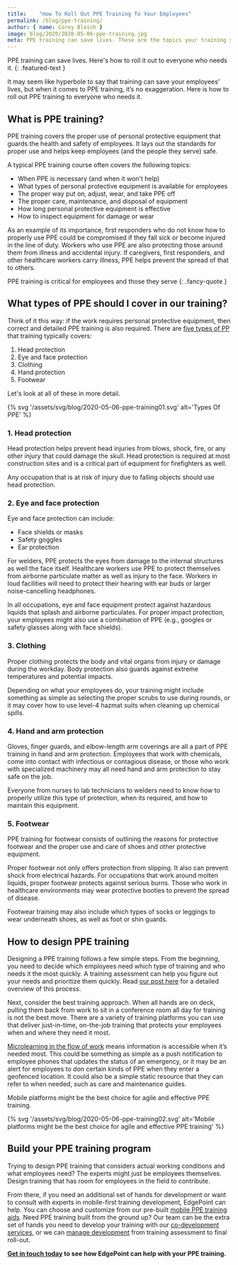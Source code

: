 ```yaml
---
title:    "How To Roll Out PPE Training To Your Employees"
permalink: /blog/ppe-training/
author: { name: Corey Bleich }
image: blog/2020/2020-05-06-ppe-training.jpg
meta: PPE training can save lives. These are the topics your training should cover and your guide on how to roll it out to employees who needs it.
---
```


PPE training can save lives. Here's how to roll it out to everyone who needs it. 
{: .featured-text }

It may seem like hyperbole to say that training can save your employees’ lives, but when it comes to PPE training, it’s no exaggeration. Here is how to roll out PPE training to everyone who needs it.

## What is PPE training? 

PPE training covers the proper use of personal protective equipment that guards the health and safety of employees. It lays out the standards for proper use and helps keep employees (and the people they serve) safe.

A typical PPE training course often covers the following topics:

* When PPE is necessary (and when it won't help)
* What types of personal protective equipment is available for employees
* The proper way put on, adjust, wear, and take PPE off
* The proper care, maintenance, and disposal of equipment
* How long personal protective equipment is effective
* How to inspect equipment for damage or wear 

As an example of its importance, first responders who do not know how to properly use PPE could be compromised if they fall sick or become injured in the line of duty. Workers who use PPE are also protecting those around them from illness and accidental injury. If caregivers, first responders, and other healthcare workers carry illness, PPE helps prevent the spread of that to others. 

PPE training is critical for employees and those they serve
{: .fancy-quote }

## What types of PPE should I cover in our training? 

Think of it this way: if the work requires personal protective equipment, then correct and detailed PPE training is also required. There are [five types of PP](https://www.osha.gov/Publications/osha3151.pdf) that training typically covers:

1. Head protection
2. Eye and face protection
3. Clothing
4. Hand protection
5. Footwear

Let's look at all of these in more detail. 

{% svg '/assets/svg/blog/2020-05-06-ppe-training01.svg' alt='Types Of PPE' %}

### 1. Head protection

Head protection helps prevent head injuries from blows, shock, fire, or any other injury that could damage the skull. Head protection is required at most construction sites and is a critical part of equipment for firefighters as well.

Any occupation that is at risk of injury due to falling objects should use head protection.

### 2. Eye and face protection

Eye and face protection can include: 

* Face shields or masks
* Safety goggles
* Ear protection

For welders, PPE protects the eyes from damage to the internal structures as well the face itself. Healthcare workers use PPE to protect themselves from airborne particulate matter as well as injury to the face. Workers in loud facilities will need to protect their hearing with ear buds or larger noise-cancelling headphones. 

In all occupations, eye and face equipment protect against hazardous liquids that splash and airborne particulates. For proper impact protection, your employees might also use a combination of PPE (e.g., googles or safety glasses along with face shields).

### 3. Clothing

Proper clothing protects the body and vital organs from injury or damage during the workday. Body protection also guards against extreme temperatures and potential impacts.

Depending on what your employees do, your training might include something as simple as selecting the proper scrubs to use during rounds, or it may cover how to use level-4 hazmat suits when cleaning up chemical spills.

### 4. Hand and arm protection

Gloves, finger guards, and elbow-length arm coverings are all a part of PPE training in hand and arm protection. Employees that work with chemicals, come into contact with infectious or contagious disease, or those who work with specialized machinery may all need hand and arm protection to stay safe on the job. 

Everyone from nurses to lab technicians to welders need to know how to properly utilize this type of protection, when its required, and how to maintain this equipment.  

### 5. Footwear

PPE training for footwear consists of outlining the reasons for protective footwear and the proper use and care of shoes and other protective equipment. 

Proper footwear not only offers protection from slipping. It also can prevent shock from electrical hazards. For occupations that work around molten liquids, proper footwear protects against serious burns. Those who work in healthcare environments may wear protective booties to prevent the spread of disease. 

Footwear training may also include which types of socks or leggings to wear underneath shoes, as well as foot or shin guards. 

## How to design PPE training 

Designing a PPE training follows a few simple steps. From the beginning, you need to decide which employees need which type of training and who needs it the most quickly. A training assessment can help you figure out your needs and prioritize them quickly. Read [our post here](/blog/training-needs-analysis/) for a detailed overview of this process. 

Next, consider the best training approach. When all hands are on deck, pulling them back from work to sit in a conference room all day for training is not the best move. There are a variety of training platforms you can use that deliver just-in-time, on-the-job training that protects your employees when and where they need it most. 

[Microlearning in the flow of work](https://www.pinpointworkforce.com/post/microlearing-in-the-flow-of-work) means information is accessible when it’s needed most. This could be something as simple as a push notification to employee phones that updates the status of an emergency, or it may be an alert for employees to don certain kinds of PPE when they enter a geofenced location. It could also be a simple static resource that they can refer to when needed, such as care and maintenance guides. 

Mobile platforms might be the best choice for agile and effective PPE training.

{% svg '/assets/svg/blog/2020-05-06-ppe-training02.svg' alt='Mobile platforms might be the best choice for agile and effective PPE training' %}

## Build your PPE training program 

Trying to design PPE training that considers actual working conditions and what employees need? The experts might just be employees themselves. Design training that has room for employees in the field to contribute. 

From there, if you need an additional set of hands for development or want to consult with experts in mobile-first training development, EdgePoint can help. You can choose and customize from our pre-built [mobile PPE training aids](https://www.pinpointworkforce.com/content). Need PPE training built from the ground up? Our team can be the extra set of hands you need to develop your training with our [co-development services](/co-development-services/), or we can [manage development](/custom-employee-training/) from training assessment to final roll-out. 

<strong>[Get in touch today](/contact/) to see how EdgePoint can help with your PPE training.</strong>